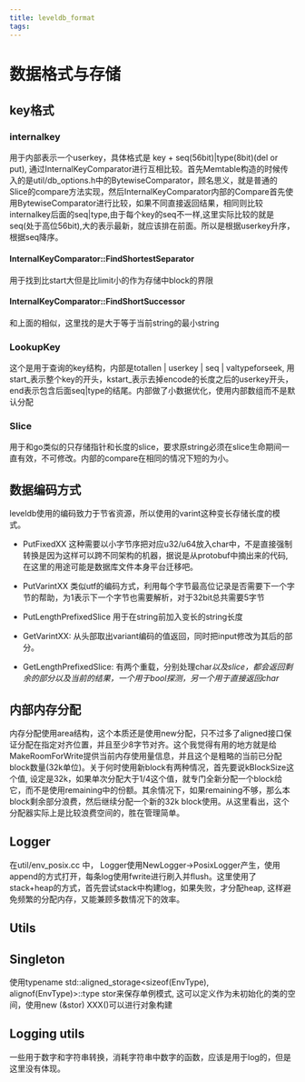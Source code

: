 ```yaml
---
title: leveldb_format
tags:
---
```


# 数据格式与存储

## key格式

### internalkey

用于内部表示一个userkey，具体格式是 key + seq(56bit)|type(8bit)(del or put), 通过InternalKeyComparator进行互相比较。首先Memtable构造的时候传入的是util/db_options.h中的BytewiseComparator，顾名思义，就是普通的Slice的compare方法实现，然后InternalKeyComparator内部的Compare首先使用BytewiseComparator进行比较，如果不同直接返回结果，相同则比较internalkey后面的seq|type,由于每个key的seq不一样,这里实际比较的就是seq(处于高位56bit),大的表示最新，就应该排在前面。所以是根据userkey升序，根据seq降序。

#### InternalKeyComparator::FindShortestSeparator

用于找到比start大但是比limit小的作为存储中block的界限

#### InternalKeyComparator::FindShortSuccessor

和上面的相似，这里找的是大于等于当前string的最小string

### LookupKey

这个是用于查询的key结构，内部是totallen | userkey | seq | valtypeforseek, 用start_表示整个key的开头，kstart_表示去掉encode的长度之后的userkey开头，end表示包含后面seq|type的结尾。内部做了小数据优化，使用内部数组而不是默认分配

### Slice

用于和go类似的只存储指针和长度的slice，要求原string必须在slice生命期间一直有效，不可修改。内部的compare在相同的情况下短的为小。

## 数据编码方式

leveldb使用的编码致力于节省资源，所以使用的varint这种变长存储长度的模式。

- PutFixedXX 这种需要以小字节序把对应u32/u64放入char中，不是直接强制转换是因为这样可以跨不同架构的机器，据说是从protobuf中摘出来的代码,在这里的用途可能是数据库文件本身平台迁移吧。

- PutVarintXX 类似utf的编码方式，利用每个字节最高位记录是否需要下一个字节的帮助，为1表示下一个字节也需要解析，对于32bit总共需要5字节

- PutLengthPrefixedSlice 用于在string前加入变长的string长度

- GetVarintXX: 从头部取出variant编码的值返回，同时把input修改为其后的部分。

- GetLengthPrefixedSlice: 有两个重载，分别处理char*以及slice，都会返回剩余的部分以及当前的结果，一个用于bool探测，另一个用于直接返回char*

## 内部内存分配

内存分配使用area结构，这个本质还是使用new分配，只不过多了aligned接口保证分配在指定对齐位置，并且至少8字节对齐。这个我觉得有用的地方就是给MakeRoomForWrite提供当前内存使用量信息，并且这个是粗略的当前已分配block数量(32k单位)。关于何时使用新block有两种情况，首先要说kBlockSize这个值, 设定是32k，如果单次分配大于1/4这个值，就专门全新分配一个block给它，而不是使用remaining中的份额。其余情况下，如果remaining不够，那么本block剩余部分浪费，然后继续分配一个新的32k block使用。从这里看出，这个分配器实际上是比较浪费空间的，胜在管理简单。

## Logger

在util/env_posix.cc 中， Logger使用NewLogger->PosixLogger产生，使用append的方式打开，每条log使用fwrite进行刷入并flush。这里使用了stack+heap的方式，首先尝试stack中构建log，如果失败，才分配heap, 这样避免频繁的分配内存，又能兼顾多数情况下的效率。

## Utils

## Singleton

使用typename std::aligned_storage<sizeof(EnvType), alignof(EnvType)>::type stor来保存单例模式, 这可以定义作为未初始化的类的空间，使用new (&stor) XXX()可以进行对象构建

## Logging utils

一些用于数字和字符串转换，消耗字符串中数字的函数，应该是用于log的，但是这里没有体现。
